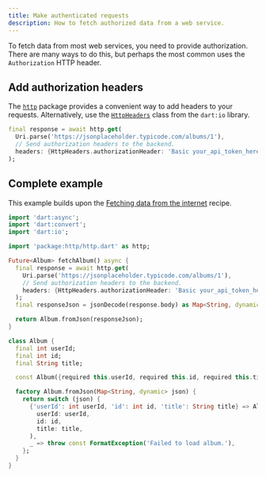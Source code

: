 ```yaml
---
title: Make authenticated requests
description: How to fetch authorized data from a web service.
---
```


<?code-excerpt path-base="cookbook/networking/authenticated_requests/"?>

To fetch data from most web services, you need to provide
authorization. There are many ways to do this,
but perhaps the most common uses the `Authorization` HTTP header.

## Add authorization headers

The [`http`][] package provides a
convenient way to add headers to your requests.
Alternatively, use the [`HttpHeaders`][]
class from the `dart:io` library.

<?code-excerpt "lib/main.dart (get)"?>
```dart
final response = await http.get(
  Uri.parse('https://jsonplaceholder.typicode.com/albums/1'),
  // Send authorization headers to the backend.
  headers: {HttpHeaders.authorizationHeader: 'Basic your_api_token_here'},
);
```

## Complete example

This example builds upon the
[Fetching data from the internet][] recipe.

<?code-excerpt "lib/main.dart"?>
```dart
import 'dart:async';
import 'dart:convert';
import 'dart:io';

import 'package:http/http.dart' as http;

Future<Album> fetchAlbum() async {
  final response = await http.get(
    Uri.parse('https://jsonplaceholder.typicode.com/albums/1'),
    // Send authorization headers to the backend.
    headers: {HttpHeaders.authorizationHeader: 'Basic your_api_token_here'},
  );
  final responseJson = jsonDecode(response.body) as Map<String, dynamic>;

  return Album.fromJson(responseJson);
}

class Album {
  final int userId;
  final int id;
  final String title;

  const Album({required this.userId, required this.id, required this.title});

  factory Album.fromJson(Map<String, dynamic> json) {
    return switch (json) {
      {'userId': int userId, 'id': int id, 'title': String title} => Album(
        userId: userId,
        id: id,
        title: title,
      ),
      _ => throw const FormatException('Failed to load album.'),
    };
  }
}
```


[Fetching data from the internet]: /cookbook/networking/fetch-data
[`http`]: {{site.pub-pkg}}/http
[`HttpHeaders`]: {{site.dart.api}}/dart-io/HttpHeaders-class.html
